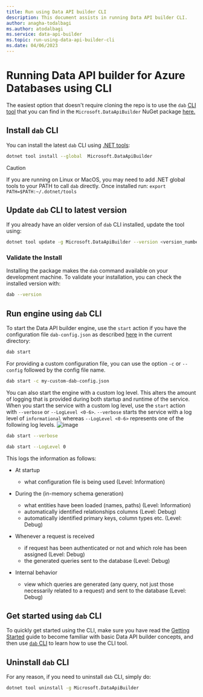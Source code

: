 ```yaml
---
title: Run using Data API builder CLI
description: This document assists in running Data API builder CLI.
author: anagha-todalbagi
ms.author: atodalbagi
ms.service: data-api-builder
ms.topic: run-using-data-api-builder-cli
ms.date: 04/06/2023
---
```


# Running Data API builder for Azure Databases using CLI

The easiest option that doesn't require cloning the repo is to use the `dab` [CLI tool](./data-api-builder-cli.md) that you can find in the `Microsoft.DataApiBuilder` NuGet package [here.](https://www.nuget.org/packages/Microsoft.DataApiBuilder)

## Install `dab` CLI

You can install the latest `dab` CLI using [.NET tools](/dotnet/core/tools/global-tools):

```bash
dotnet tool install --global  Microsoft.DataApiBuilder
```

> [!CAUTION]
> If you are running on Linux or MacOS, you may need to add .NET global tools to your PATH to call `dab` directly. Once installed run: `export PATH=$PATH:~/.dotnet/tools`

## Update `dab` CLI to latest version

If you already have an older version of `dab` CLI installed, update the tool using:

```bash
dotnet tool update -g Microsoft.DataApiBuilder --version <version_number>
```

### Validate the Install

Installing the package makes the `dab` command available on your development machine. To validate your installation, you can check the installed version with:

```bash
dab --version
```

## Run engine using `dab` CLI

To start the Data API builder engine, use the `start` action if you have the configuration file `dab-config.json` as described [here](./configuration-file.md) in the current directory:

```bash
dab start
```

For providing a custom configuration file, you can use the option `-c` or `--config` followed by the config file name.

```bash
dab start -c my-custom-dab-config.json
```

You can also start the engine with a custom log level. This alters the amount of logging that is provided during both startup and runtime of the service. When you start the service with a custom log level, use the `start` action with `--verbose` or `--LogLevel <0-6>`. `--verbose` starts the service with a log level of `informational` whereas `--LogLevel <0-6>` represents one of the following log levels.
![image](https://user-images.githubusercontent.com/93220300/216731511-ea420ee8-3b52-4e1b-a052-87943b135be1.png)

```bash
dab start --verbose
```

```bash
dab start --LogLevel 0
```

This logs the information as follows:

- At startup
  - what configuration file is being used (Level: Information)

- During the (in-memory schema generation)
  - what entities have been loaded (names, paths) (Level: Information)
  - automatically identified relationships columns (Level: Debug)
  - automatically identified primary keys, column types etc. (Level: Debug)

- Whenever a request is received
  - if request has been authenticated or not and which role has been assigned (Level: Debug)
  - the generated queries sent to the database (Level: Debug)

- Internal behavior
  - view which queries are generated (any query, not just those necessarily related to a request) and sent to the database (Level: Debug)

## Get started using `dab` CLI

To quickly get started using the CLI, make sure you have read the [Getting Started](./get-started/get-started-with-data-api-builder.md) guide to become familiar with basic Data API builder concepts, and then use [`dab` CLI](./data-api-builder-cli.md) to learn how to use the CLI tool.

## Uninstall `dab` CLI

For any reason, if you need to uninstall `dab` CLI, simply do:

```bash
dotnet tool uninstall -g Microsoft.DataApiBuilder
```
